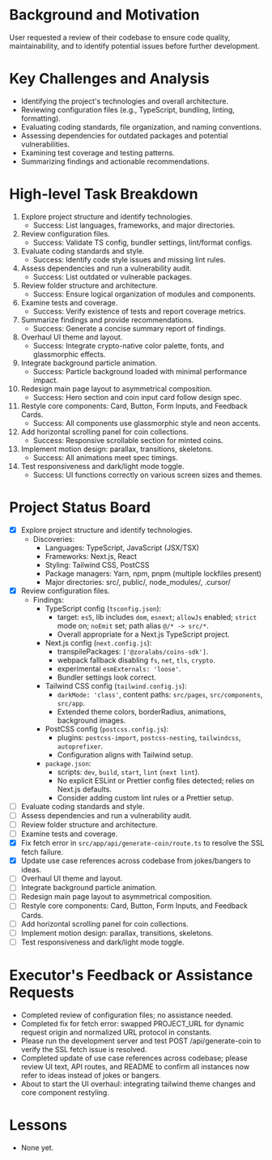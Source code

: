 # Background and Motivation
User requested a review of their codebase to ensure code quality, maintainability, and to identify potential issues before further development.

# Key Challenges and Analysis
- Identifying the project's technologies and overall architecture.
- Reviewing configuration files (e.g., TypeScript, bundling, linting, formatting).
- Evaluating coding standards, file organization, and naming conventions.
- Assessing dependencies for outdated packages and potential vulnerabilities.
- Examining test coverage and testing patterns.
- Summarizing findings and actionable recommendations.

# High-level Task Breakdown
1. Explore project structure and identify technologies.
   - Success: List languages, frameworks, and major directories.
2. Review configuration files.
   - Success: Validate TS config, bundler settings, lint/format configs.
3. Evaluate coding standards and style.
   - Success: Identify code style issues and missing lint rules.
4. Assess dependencies and run a vulnerability audit.
   - Success: List outdated or vulnerable packages.
5. Review folder structure and architecture.
   - Success: Ensure logical organization of modules and components.
6. Examine tests and coverage.
   - Success: Verify existence of tests and report coverage metrics.
7. Summarize findings and provide recommendations.
   - Success: Generate a concise summary report of findings.
8. Overhaul UI theme and layout.
   - Success: Integrate crypto-native color palette, fonts, and glassmorphic effects.
9. Integrate background particle animation.
   - Success: Particle background loaded with minimal performance impact.
10. Redesign main page layout to asymmetrical composition.
    - Success: Hero section and coin input card follow design spec.
11. Restyle core components: Card, Button, Form Inputs, and Feedback Cards.
    - Success: All components use glassmorphic style and neon accents.
12. Add horizontal scrolling panel for coin collections.
    - Success: Responsive scrollable section for minted coins.
13. Implement motion design: parallax, transitions, skeletons.
    - Success: All animations meet spec timings.
14. Test responsiveness and dark/light mode toggle.
    - Success: UI functions correctly on various screen sizes and themes.

# Project Status Board
- [x] Explore project structure and identify technologies.
  - Discoveries:
    - Languages: TypeScript, JavaScript (JSX/TSX)
    - Frameworks: Next.js, React
    - Styling: Tailwind CSS, PostCSS
    - Package managers: Yarn, npm, pnpm (multiple lockfiles present)
    - Major directories: src/, public/, node_modules/, .cursor/
- [x] Review configuration files.
  - Findings:
    - TypeScript config (`tsconfig.json`):
      - target: `es5`, lib includes `dom`, `esnext`; `allowJs` enabled; `strict` mode on; `noEmit` set; path alias `@/* -> src/*`.
      - Overall appropriate for a Next.js TypeScript project.
    - Next.js config (`next.config.js`):
      - transpilePackages: `['@zoralabs/coins-sdk']`.
      - webpack fallback disabling `fs`, `net`, `tls`, `crypto`.
      - experimental `esmExternals: 'loose'`.
      - Bundler settings look correct.
    - Tailwind CSS config (`tailwind.config.js`):
      - `darkMode: 'class'`, content paths: `src/pages`, `src/components`, `src/app`.
      - Extended theme colors, borderRadius, animations, background images.
    - PostCSS config (`postcss.config.js`):
      - plugins: `postcss-import`, `postcss-nesting`, `tailwindcss`, `autoprefixer`.
      - Configuration aligns with Tailwind setup.
    - `package.json`:
      - scripts: `dev`, `build`, `start`, `lint` (`next lint`).
      - No explicit ESLint or Prettier config files detected; relies on Next.js defaults.
      - Consider adding custom lint rules or a Prettier setup.
- [ ] Evaluate coding standards and style.
- [ ] Assess dependencies and run a vulnerability audit.
- [ ] Review folder structure and architecture.
- [ ] Examine tests and coverage.
- [x] Fix fetch error in `src/app/api/generate-coin/route.ts` to resolve the SSL fetch failure.
- [x] Update use case references across codebase from jokes/bangers to ideas.
- [ ] Overhaul UI theme and layout.
- [ ] Integrate background particle animation.
- [ ] Redesign main page layout to asymmetrical composition.
- [ ] Restyle core components: Card, Button, Form Inputs, and Feedback Cards.
- [ ] Add horizontal scrolling panel for coin collections.
- [ ] Implement motion design: parallax, transitions, skeletons.
- [ ] Test responsiveness and dark/light mode toggle.

# Executor's Feedback or Assistance Requests
- Completed review of configuration files; no assistance needed.
- Completed fix for fetch error: swapped PROJECT_URL for dynamic request origin and normalized URL protocol in constants.
- Please run the development server and test POST /api/generate-coin to verify the SSL fetch issue is resolved.
- Completed update of use case references across codebase; please review UI text, API routes, and README to confirm all instances now refer to ideas instead of jokes or bangers.
- About to start the UI overhaul: integrating tailwind theme changes and core component restyling.

# Lessons
- None yet. 